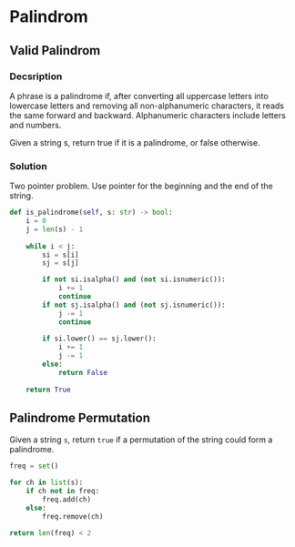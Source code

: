 # Palindrom

## Valid Palindrom

### Decsription

A phrase is a palindrome if, after converting all uppercase letters into lowercase letters and removing all non-alphanumeric characters, it reads the same forward and backward. Alphanumeric characters include letters and numbers.

Given a string s, return true if it is a palindrome, or false otherwise.

### Solution

Two pointer problem. Use pointer for the beginning and the end of the string.

```Python
def is_palindrome(self, s: str) -> bool:
    i = 0
    j = len(s) - 1
    
    while i < j:
        si = s[i]
        sj = s[j]

        if not si.isalpha() and (not si.isnumeric()):
            i += 1
            continue
        if not sj.isalpha() and (not sj.isnumeric()):
            j -= 1
            continue
        
        if si.lower() == sj.lower():
            i += 1
            j -= 1
        else:
            return False
    
    return True
```

## Palindrome Permutation

Given a string `s`, return `true` if a permutation of the string could form a palindrome.

```python
freq = set()

for ch in list(s):
    if ch not in freq:
        freq.add(ch)
    else:
        freq.remove(ch)
    
return len(freq) < 2
```
